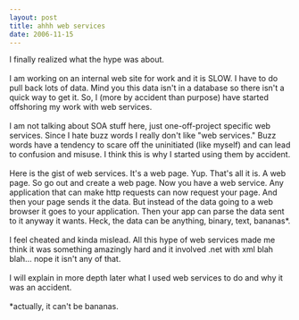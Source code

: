 ```yaml
---
layout: post
title: ahhh web services
date: 2006-11-15
---
```


I finally realized what the hype was about.<br /><br />I am working on an internal web site for work and it is SLOW.  I have to do pull back lots of data.  Mind you this data isn't in a database so there isn't a quick way to get it.  So, I (more by accident than purpose) have started offshoring my work with web services.<br /><br />I am not talking about SOA stuff here, just one-off-project specific web services.  Since I hate buzz words I really don't like "web services."  Buzz words have a tendency to scare off the uninitiated (like myself) and can lead to confusion and misuse.  I think this is why I started using them by accident.<br /><br />Here is the gist of web services.  It's a web page.  Yup.  That's all it is.  A web page.  So go out and create a web page.  Now you have a web service.  Any application that can make http requests can now request your page.  And then your page sends it the data.  But instead of the data going to a web browser it goes to your application.  Then your app can parse the data sent to it anyway it wants.  Heck, the data can be anything, binary, text, bananas*.<br /><br />I feel cheated and kinda mislead.  All this hype of web services made me think it was something amazingly hard and it involved .net with xml blah blah... nope it isn't any of that.<br /><br />I will explain in more depth later what I used web services to do and why it was an accident.<br /><br />*actually, it can't be bananas.
